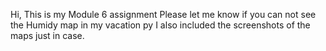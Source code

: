 Hi,
This is my Module 6 assignment
Please let me know if you can not see the Humidy map in my vacation py
I also included the screenshots of the maps just in case.
